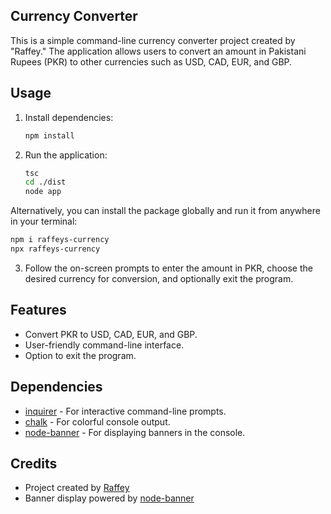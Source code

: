 ## Currency Converter

This is a simple command-line currency converter project created by "Raffey." The application allows users to convert an amount in Pakistani Rupees (PKR) to other currencies such as USD, CAD, EUR, and GBP.

## Usage

1. Install dependencies:

   ```bash
   npm install
   ```

2. Run the application:

   ```bash
   tsc
   cd ./dist
   node app
   ```

Alternatively, you can install the package globally and run it from anywhere in your terminal:

```bash
npm i raffeys-currency
npx raffeys-currency
```

3. Follow the on-screen prompts to enter the amount in PKR, choose the desired currency for conversion, and optionally exit the program.

## Features

- Convert PKR to USD, CAD, EUR, and GBP.
- User-friendly command-line interface.
- Option to exit the program.

## Dependencies

- [inquirer](https://www.npmjs.com/package/inquirer) - For interactive command-line prompts.
- [chalk](https://www.npmjs.com/package/chalk) - For colorful console output.
- [node-banner](https://www.npmjs.com/package/node-banner) - For displaying banners in the console.

## Credits

- Project created by [Raffey](https://github.com/MuhammadRaffey)
- Banner display powered by [node-banner](https://www.npmjs.com/package/node-banner)
